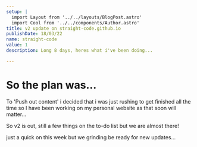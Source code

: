 ```yaml
---
setup: |
  import Layout from '../../layouts/BlogPost.astro'
  import Cool from '../../components/Author.astro'
title: v2 update on straight-code.github.io
publishDate: 18/03/22
name: straight-code
value: 1
description: Long 8 days, heres what i've been doing...

---
```


# So the plan was...
 
 To 'Push out content' i decided that i was just rushing to get finished all the time so I have been working on my personal website as that soon will matter...

 So v2 is out, still a few things on the to-do list but we are almost there!

 just a quick on this week but we grinding be ready for new updates...
 
